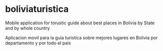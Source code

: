 boliviaturistica
================

Mobile application for torustic guide about best places in Bolivia by State and by whole country

Aplicacion movil para la guia turistica sobre mejores lugares en Bolivia por departamento y por todo el pais